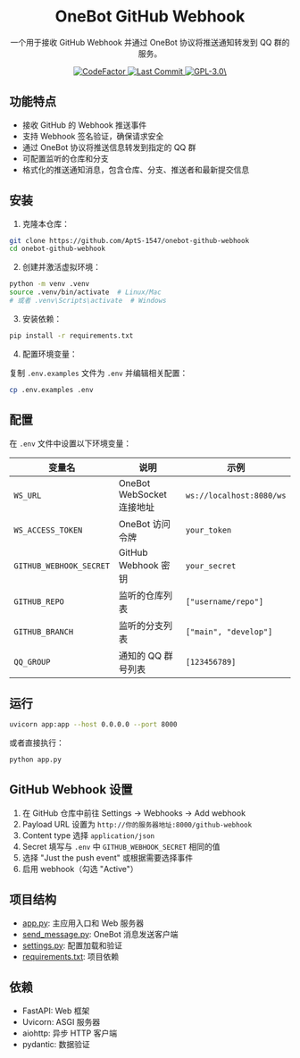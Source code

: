 <h1 align="center">
  OneBot GitHub Webhook
</h1>

<p align="center">
  一个用于接收 GitHub Webhook 并通过 OneBot 协议将推送通知转发到 QQ 群的服务。
</p>

<p align="center">
  <a href="https://www.codefactor.io/repository/github/AptS-1547/onebot-github-webhook/">
    <img src="https://www.codefactor.io/repository/github/AptS-1547/onebot-github-webhook/badge" alt="CodeFactor" />
  </a>

  <a href="https://github.com/AptS-1547/onebot-github-webhook/activity">
    <img src="https://img.shields.io/github/last-commit/AptS-1547/onebot-github-webhook/master" alt="Last Commit"/>
  </a>

  <a href="./LICENSE">
    <img src="https://img.shields.io/github/license/AptS-1547/onebot-github-webhook" alt="GPL-3.0\"/>
  </a>
</p>

## 功能特点

- 接收 GitHub 的 Webhook 推送事件
- 支持 Webhook 签名验证，确保请求安全
- 通过 OneBot 协议将推送信息转发到指定的 QQ 群
- 可配置监听的仓库和分支
- 格式化的推送通知消息，包含仓库、分支、推送者和最新提交信息

## 安装

1. 克隆本仓库：

```bash
git clone https://github.com/AptS-1547/onebot-github-webhook
cd onebot-github-webhook
```

2. 创建并激活虚拟环境：

```bash
python -m venv .venv
source .venv/bin/activate  # Linux/Mac
# 或者 .venv\Scripts\activate  # Windows
```

3. 安装依赖：

```bash
pip install -r requirements.txt
```

4. 配置环境变量：

复制 `.env.examples` 文件为 `.env` 并编辑相关配置：

```bash
cp .env.examples .env
```

## 配置

在 `.env` 文件中设置以下环境变量：

| 变量名 | 说明 | 示例 |
|--------|------|------|
| `WS_URL` | OneBot WebSocket 连接地址 | `ws://localhost:8080/ws` |
| `WS_ACCESS_TOKEN` | OneBot 访问令牌 | `your_token` |
| `GITHUB_WEBHOOK_SECRET` | GitHub Webhook 密钥 | `your_secret` |
| `GITHUB_REPO` | 监听的仓库列表 | `["username/repo"]` |
| `GITHUB_BRANCH` | 监听的分支列表 | `["main", "develop"]` |
| `QQ_GROUP` | 通知的 QQ 群号列表 | `[123456789]` |

## 运行

```bash
uvicorn app:app --host 0.0.0.0 --port 8000
```

或者直接执行：

```bash
python app.py
```

## GitHub Webhook 设置

1. 在 GitHub 仓库中前往 Settings -> Webhooks -> Add webhook
2. Payload URL 设置为 `http://你的服务器地址:8000/github-webhook`
3. Content type 选择 `application/json`
4. Secret 填写与 `.env` 中 `GITHUB_WEBHOOK_SECRET` 相同的值
5. 选择 "Just the push event" 或根据需要选择事件
6. 启用 webhook（勾选 "Active"）

## 项目结构

- [app.py](app.py): 主应用入口和 Web 服务器
- [send_message.py](send_message.py): OneBot 消息发送客户端
- [settings.py](settings.py): 配置加载和验证
- [requirements.txt](requirements.txt): 项目依赖

## 依赖

- FastAPI: Web 框架
- Uvicorn: ASGI 服务器
- aiohttp: 异步 HTTP 客户端
- pydantic: 数据验证
